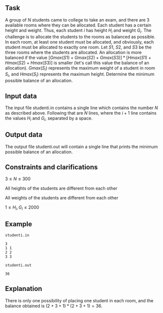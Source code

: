 ## Task

A group of $N$ students came to college to take an exam, and there are 3 available rooms where they can be allocated. Each student has a certain height and weight. Thus, each student $i$ has height $H_i$ and weight $G_i$. The challenge is to allocate the students to the rooms as balanced as possible. In each room, at least one student must be allocated, and obviously, each student must be allocated to exactly one room. Let $S1$, $S2$, and $S3$ be the three rooms where the students are allocated. An allocation is more balanced if the value $[Gmax(S1)+Gmax(S2)+Gmax(S3)]*[Hmax(S1)+Hmax(S2)+Hmax(S3)]$ is smaller (let's call this value the balance of an allocation). $Gmax(S_i)$ represents the maximum weight of a student in room $S_i$, and $Hmax(S_i)$ represents the maximum height. Determine the minimum possible balance of an allocation.

## Input data

The input file studenti.in contains a single line which contains the number $N$ as described above. Following that are $N$ lines, where the $i+1$ line contains the values $H_i$ and $G_i$, separated by a space.

## Output data

The output file studenti.out will contain a single line that prints the minimum possible balance of an allocation.

## Constraints and clarifications

$3 \leq N \leq 300$

All heights of the students are different from each other

All weights of the students are different from each other

$1 \leq H_i, G_i \leq 2000$

## Example

`studenti.in`
```
3
1 1
2 2
3 3
```

`studenti.out`
```
36
```

## Explanation

There is only one possibility of placing one student in each room, and the balance obtained is $(2+3+1)*(2+3+1) = 36$.